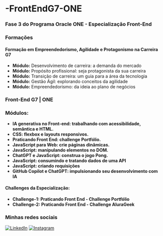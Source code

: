 # -FrontEndG7-ONE
### Fase 3 do Programa Oracle ONE - Especialização Front-End

### Formações

#### Formação em Empreendedorismo, Agilidade e Protagonismo na Carreira G7
- **Módulo:** Desenvolvimento de carreira: a demanda do mercado
- **Módulo:** Propósito profissional: seja protagonista da sua carreira
- **Módulo:** Transição de carreira: um guia para a área da tecnologia
- **Módulo:** Gestão Ágil: explorando conceitos da agilidade
- **Módulo:** Empreendedorismo: da ideia ao plano de negócios

### Front-End G7 | ONE
### Módulos:

- **IA generativa no Front-end: trabalhando com acessibilidade, semântica e HTML.**
- **CSS: flexbox e layouts responsivos.**
- **Praticando Front End: challenge Portfólio.**
- **JavaScript para Web: crie páginas dinâmicas.**
- **JavaScript: manipulando elementos no DOM.**
- **ChatGPT e JavaScript: construa o jogo Pong.**
- **JavaScript: consumindo e tratando dados de uma API**
- **JavaScript: criando requisições**
- **GitHub Copilot e ChatGPT: impulsionando seu desenvolvimento com IA**

#### Challenges da Especialização:
- **Challenge-1: Praticando Front End - Challenge Portfólio**
- **Challenge-2: Praticando Front End - Challenge AluraGeek**

### Minhas redes sociais

[![LinkedIn](https://img.shields.io/badge/linkedin-%230077B5.svg?style=for-the-badge&logo=linkedin&logoColor=white)](https://www.linkedin.com/in/marcelo-augusto-3b0692195/) [![Instagram](https://img.shields.io/badge/Instagram-%23E4405F.svg?style=for-the-badge&logo=Instagram&logoColor=white)](https://www.instagram.com/marceloaugusto5494/)
